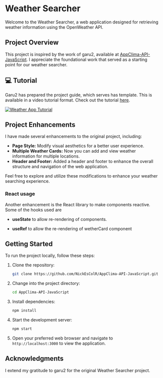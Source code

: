 # Weather Searcher

Welcome to the Weather Searcher, a web application designed for retrieving weather information using the OpenWeather API.

## Project Overview

This project is inspired by the work of garu2, available at [AppClima-API-JavaScript](https://github.com/garu2/AppClima-API-JavaScript). I appreciate the foundational work that served as a starting point for our weather searcher.

## 💻 Tutorial

Garu2 has prepared the project guide, which serves has template. This is available in a video tutorial format. Check out the tutorial [here](https://youtu.be/-dWQ8E62cPU).

[![Weather App Tutorial](https://img.youtube.com/vi/-dWQ8E62cPU/mqdefault.jpg)](https://youtu.be/-dWQ8E62cPU)

## Project Enhancements

I have made several enhancements to the original project, including:

* **Page Style:** Modify visual aesthetics for a better user experience.
* **Multiple Weather Cards:** Now you can add and view weather information for multiple locations.
* **Header and Footer:** Added a header and footer to enhance the overall structure and navigation of the web application.

Feel free to explore and utilize these modifications to enhance your weather searching experience.

### React usage

Another enhancement is the React library to make components reactive. Some of the hooks used are

* **useState** to allow re-rendering of components.

* **useRef** to allow the re-rendering of wetherCard component

## Getting Started

To run the project locally, follow these steps:

1. Clone the repository:

    ```bash
    git clone https://github.com/NickEsColR/AppClima-API-JavaScript.git
    ```

2. Change into the project directory:

    ```bash
    cd AppClima-API-JavaScript
    ```

3. Install dependencies:

    ```bash
    npm install
    ```

4. Start the development server:

    ```bash
    npm start
    ```

5. Open your preferred web browser and navigate to `http://localhost:3000` to view the application.

## Acknowledgments

I extend my gratitude to garu2 for the original Weather Searcher project.
